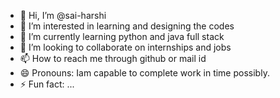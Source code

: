 - 👋 Hi, I’m @sai-harshi
- 👀 I’m interested in learning and designing the codes
- 🌱 I’m currently learning python and java full stack
- 💞️ I’m looking to collaborate on internships and jobs
- 📫 How to reach me through github or mail id 
- 😄 Pronouns: Iam capable to complete work in time possibly.
- ⚡ Fun fact: ...

<!---
sai-harshi/sai-harshi is a ✨ special ✨ repository because its `README.md` (this file) appears on your GitHub profile.
You can click the Preview link to take a look at your changes.
--->
